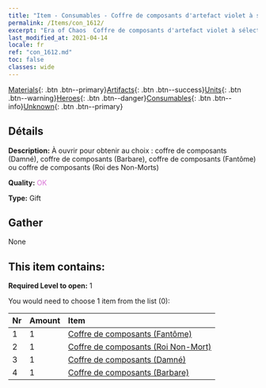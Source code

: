 ```yaml
---
title: "Item - Consumables - Coffre de composants d'artefact violet à sélectionner"
permalink: /Items/con_1612/
excerpt: "Era of Chaos  Coffre de composants d'artefact violet à sélectionner"
last_modified_at: 2021-04-14
locale: fr
ref: "con_1612.md"
toc: false
classes: wide
---
```

 [Materials](/fr/Items/){: .btn .btn--primary}[Artifacts](/fr/Items/Artifacts/){: .btn .btn--success}[Units](/fr/Items/Units/){: .btn .btn--warning}[Heroes](/fr/Items/Heroes/){: .btn .btn--danger}[Consumables](/fr/Items/Consumables/){: .btn .btn--info}[Unknown](/fr/Items/Unknown/){: .btn .btn--primary}

## Détails
 **Description:** À ouvrir pour obtenir au choix : coffre de composants (Damné), coffre de composants (Barbare), coffre de composants (Fantôme) ou coffre de composants (Roi des Non-Morts)

 **Quality:** <span style="color: #DA70D6">OK</span>

 **Type:** Gift

## Gather

  None

## This item contains:

 **Required Level to open:** 1

 You would need to choose 1 item from the list (0):

  | Nr | Amount |     Item    |
  |:---|:-------|:------------|
  | 1 | 1 | [Coffre de composants (Fantôme)](/fr/Items/con_1339/) | 
  | 2 | 1 | [Coffre de composants (Roi Non-Mort)](/fr/Items/con_1340/) | 
  | 3 | 1 | [Coffre de composants (Damné)](/fr/Items/con_1341/) | 
  | 4 | 1 | [Coffre de composants (Barbare)](/fr/Items/con_1342/) | 
